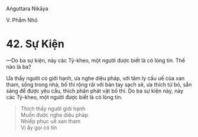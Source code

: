 Aṅguttara Nikāya

V. Phẩm Nhỏ

# 42. Sự Kiện

—Do ba sự kiện, này các Tỷ-kheo, một người được biết là có lòng tin. Thế nào là ba?

Ưa thấy người có giới hạnh, ưa nghe diệu pháp, với tâm ly cấu uế của xan tham, sống trong nhà, bố thí rộng rãi với bàn tay sạch sẽ, ưa thích từ bỏ, sẵn sàng để được yêu cầu, thích phân phát vật bố thí. Do ba sự kiện này, này các Tỷ-kheo, một người được biết là có lòng tin.

> Thích thấy người giới hạnh  
> Muốn được nghe diệu pháp  
> Nhiếp phục uế xan tham  
> Vị ấy gọi có tin


